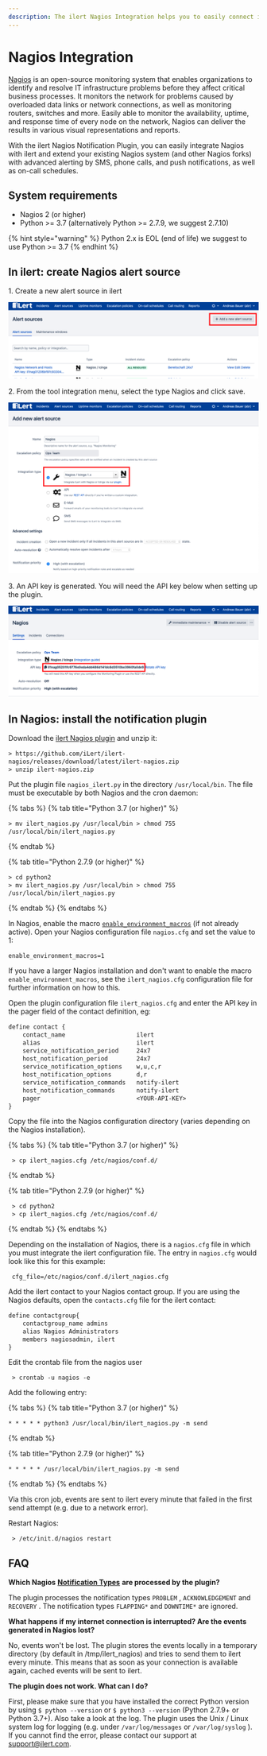 ```yaml
---
description: The ilert Nagios Integration helps you to easily connect ilert with Nagios.
---
```


# Nagios Integration

[Nagios](https://www.nagios.org/) is an open-source monitoring system that enables organizations to identify and resolve IT infrastructure problems before they affect critical business processes. It monitors the network for problems caused by overloaded data links or network connections, as well as monitoring routers, switches and more. Easily able to monitor the availability, uptime, and response time of every node on the network, Nagios can deliver the results in various visual representations and reports.

With the ilert Nagios Notification Plugin, you can easily integrate Nagios with ilert and extend your existing Nagios system (and other Nagios forks) with advanced alerting by SMS, phone calls, and push notifications, as well as on-call schedules.

## System requirements <a href="#requirements" id="requirements"></a>

* Nagios 2 (or higher)
* Python >= 3.7 (alternatively Python >= 2.7.9, we suggest 2.7.10)

{% hint style="warning" %}
Python 2.x is EOL (end of life) we suggest to use Python >= 3.7
{% endhint %}

## In ilert: create Nagios alert source <a href="#create-alarm-source" id="create-alarm-source"></a>

1\. Create a new alert source in ilert

![](../.gitbook/assets/na1.png)

2\. From the tool integration menu, select the type Nagios and click save.

![](../.gitbook/assets/na2.png)

3\. An API key is generated. You will need the API key below when setting up the plugin.

![](../.gitbook/assets/na3.png)

## In Nagios: install the notification plugin <a href="#installation-guide" id="installation-guide"></a>

Download the [ilert Nagios plugin](https://github.com/iLert/ilert-nagios) and unzip it:

```
> https://github.com/iLert/ilert-nagios/releases/download/latest/ilert-nagios.zip
> unzip ilert-nagios.zip
```

Put the plugin file `nagios_ilert.py` in the directory `/usr/local/bin`. The file must be executable by both Nagios and the cron daemon:

{% tabs %}
{% tab title="Python 3.7 (or higher)" %}
```
> mv ilert_nagios.py /usr/local/bin > chmod 755 /usr/local/bin/ilert_nagios.py
```
{% endtab %}

{% tab title="Python 2.7.9 (or higher)" %}
```
> cd python2 
> mv ilert_nagios.py /usr/local/bin > chmod 755 /usr/local/bin/ilert_nagios.py
```
{% endtab %}
{% endtabs %}

In Nagios, enable the macro [`enable_environment_macros`](http://nagios.sourceforge.net/docs/3\_0/configmain.html#enable\_environment\_macros) (if not already active). Open your Nagios configuration file `nagios.cfg` and set the value to 1:

```
enable_environment_macros=1
```

If you have a larger Nagios installation and don't want to enable the macro `enable_environment_macros`, see the `ilert_nagios.cfg` configuration file for further information on how to this.

Open the plugin configuration file `ilert_nagios.cfg` and enter the API key in the pager field of the contact definition, eg:

```
define contact {
    contact_name                    ilert
    alias                           ilert
    service_notification_period     24x7
    host_notification_period        24x7
    service_notification_options    w,u,c,r
    host_notification_options       d,r
    service_notification_commands   notify-ilert
    host_notification_commands      notify-ilert
    pager                           <YOUR-API-KEY>
}
```

Copy the file into the Nagios configuration directory (varies depending on the Nagios installation).

{% tabs %}
{% tab title="Python 3.7 (or higher)" %}
```
 > cp ilert_nagios.cfg /etc/nagios/conf.d/
```
{% endtab %}

{% tab title="Python 2.7.9 (or higher)" %}
```
 > cd python2
 > cp ilert_nagios.cfg /etc/nagios/conf.d/
```
{% endtab %}
{% endtabs %}

Depending on the installation of Nagios, there is a `nagios.cfg` file in which you must integrate the ilert configuration file. The entry in `nagios.cfg` would look like this for this example:

```
 cfg_file=/etc/nagios/conf.d/ilert_nagios.cfg
```

Add the ilert contact to your Nagios contact group. If you are using the Nagios defaults, open the `contacts.cfg` file for the ilert contact:

```
define contactgroup{
    contactgroup_name admins
    alias Nagios Administrators
    members nagiosadmin, ilert
}
```

Edit the crontab file from the nagios user

```
 > crontab -u nagios -e
```

Add the following entry:

{% tabs %}
{% tab title="Python 3.7 (or higher)" %}
```
* * * * * python3 /usr/local/bin/ilert_nagios.py -m send
```
{% endtab %}

{% tab title="Python 2.7.9 (or higher)" %}
```
* * * * * /usr/local/bin/ilert_nagios.py -m send
```
{% endtab %}
{% endtabs %}

Via this cron job, events are sent to ilert every minute that failed in the first send attempt (e.g. due to a network error).

Restart Nagios:

```
 > /etc/init.d/nagios restart
```

## FAQ <a href="#faq" id="faq"></a>

**Which Nagios** [**Notification Types**](http://nagios.sourceforge.net/docs/3\_0/notifications.html) **are processed by the plugin?**

The plugin processes the notification types `PROBLEM` , `ACKNOWLEDGEMENT` and `RECOVERY` . The notification types `FLAPPING*` and `DOWNTIME*` are ignored.

**What happens if my internet connection is interrupted? Are the events generated in Nagios lost?**

No, events won't be lost. The plugin stores the events locally in a temporary directory (by default in /tmp/ilert\_nagios) and tries to send them to ilert every minute. This means that as soon as your connection is available again, cached events will be sent to ilert.

**The plugin does not work. What can I do?**

First, please make sure that you have installed the correct Python version by using `$ python --version` or `$ python3 --version` (Python 2.7.9+ or Python 3.7+). Also take a look at the log. The plugin uses the Unix / Linux system log for logging (e.g. under `/var/log/messages` or `/var/log/syslog` ). If you cannot find the error, please contact our support at [support@ilert.com](mailto:support@ilert.com).
